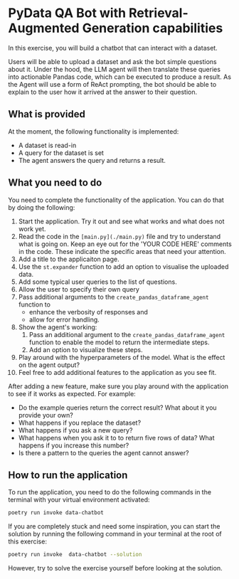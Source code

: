 # PyData QA Bot with Retrieval-Augmented Generation capabilities
In this exercise, you will build a chatbot that can interact with a dataset.

Users will be able to upload a dataset and ask the bot simple questions about it. Under the hood, the LLM agent will then translate these queries into actionable Pandas code, which can be executed to produce a result. As the Agent will use a form of ReAct prompting, the bot should be able to explain to the user how it arrived at the answer to their question.

## What is provided
At the moment, the following functionality is implemented:
- A dataset is read-in
- A query for the dataset is set
- The agent answers the query and returns a result.

## What you need to do
You need to complete the functionality of the application.
You can do that by doing the following:
1. Start the application. Try it out and see what works and what does not work yet.
2. Read the code in the `[main.py](./main.py)` file and try to understand what is going on. Keep an eye out for the 'YOUR CODE HERE' comments in the code. These indicate the specific areas that need your attention.
3. Add a title to the applicaiton page.
4. Use the `st.expander` function to add an option to visualise the uploaded data.
5. Add some typical user queries to the list of questions.
6. Allow the user to specify their own query
7. Pass additional arguments to the `create_pandas_dataframe_agent` function to
    - enhance the verbosity of responses and
    - allow for error handling.
8. Show the agent's working:
    1. Pass an additional argument to the `create_pandas_dataframe_agent` function to enable the model to return the intermediate steps.
    2. Add an option to visualize these steps.
9. Play around with the hyperparameters of the model. What is the effect on the agent output?
10. Feel free to add additional features to the application as you see fit.

After adding a new feature, make sure you play around with the application to see if it works as expected.
For example:
- Do the example queries return the correct result? What about it you provide your own?
- What happens if you replace the dataset?
- What happens if you ask a new query?
- What happens when you ask it to to return five rows of data? What happens if you increase this number?
- Is there a pattern to the queries the agent cannot answer?

## How to run the application
To run the application, you need to do the following commands in the terminal with your virtual environment activated:

```bash
poetry run invoke data-chatbot
```

If you are completely stuck and need some inspiration, you can start the solution by running the following command in your terminal at the root of this exercise:

```bash
poetry run invoke  data-chatbot --solution
```

However, try to solve the exercise yourself before looking at the solution.
